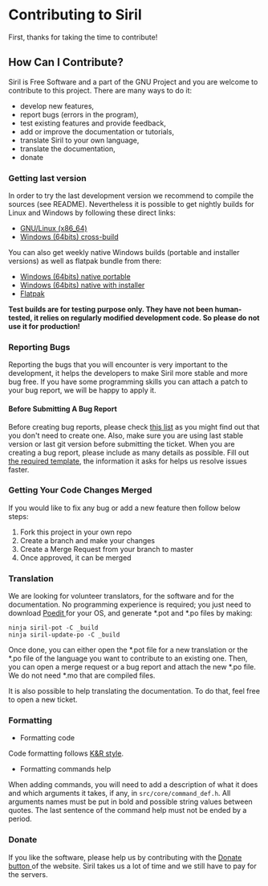 # Contributing to Siril

First, thanks for taking the time to contribute!

## How Can I Contribute?

Siril is Free Software and a part of the GNU Project and you are welcome to contribute to this project. There are many ways to do it:

 * develop new features,
 * report bugs (errors in the program),
 * test existing features and provide feedback,
 * add or improve the documentation or tutorials,
 * translate Siril to your own language,
 * translate the documentation,
 * donate

### Getting last version

In order to try the last development version we recommend to compile the sources (see README). Nevertheless it is possible to get nightly builds for Linux and Windows by following these direct links:

 * [GNU/Linux (x86_64)](https://gitlab.com/free-astro/siril/-/jobs/artifacts/master/download?job=appimage-nightly)
 * [Windows (64bits) cross-build](https://gitlab.com/free-astro/siril/-/jobs/artifacts/master/download?job=win64-nightly)

You can also get weekly native Windows builds (portable and installer versions) as well as flatpak bundle from there:
 * [Windows (64bits) native portable](https://gitlab.com/free-astro/siril/-/jobs/artifacts/master/download?job=win64-native-nightly)
 * [Windows (64bits) native with installer](https://gitlab.com/free-astro/siril/-/jobs/artifacts/master/download?job=win64-native-installer)
 * [Flatpak](https://gitlab.com/free-astro/siril/-/jobs/artifacts/master/download?job=flatpak-nightly)
 
 **Test builds are for testing purpose only. They have not been human-tested, it relies on regularly modified development code. So please do not use it for production!**
 
### Reporting Bugs

Reporting the bugs that you will encounter is very important to the development, it helps the developers to make Siril more stable and more bug free. If you have some programming skills you can attach a patch to your bug report, we will be happy to apply it.

#### Before Submitting A Bug Report

Before creating bug reports, please check [this list](https://gitlab.com/free-astro/siril/issues) as you might find out that you don't need to create one. Also, make sure you are using last stable version or last git version before submitting the ticket. 
When you are creating a bug report, please include as many details as possible. Fill out [the required template](https://gitlab.com/free-astro/siril/blob/master/.gitlab/issue_templates/bug.md), the information it asks for helps us resolve issues faster.

### Getting Your Code Changes Merged

If you would like to fix any bug or add a new feature then follow below steps:
1. Fork this project in your own repo
2. Create a branch and make your changes
3. Create a Merge Request from your branch to master
4. Once approved, it can be merged

### Translation

We are looking for volunteer translators, for the software and for the documentation. No programming experience is required; you just need to download [ Poedit ](https://poedit.net/) for your OS, and generate *.pot and *.po files by making:

    ninja siril-pot -C _build
    ninja siril-update-po -C _build
    
Once done, you can either open the *.pot file for a new translation or the *.po file of the language you want to contribute to an existing one. Then, you can open a merge request or a bug report and attach the new *.po file. We do not need *.mo that are compiled files.

It is also possible to help translating the documentation. To do that, feel free to open a new ticket.

### Formatting

* Formatting code

Code formatting follows [K&R style](https://en.wikipedia.org/wiki/Indentation_style#K&R_style).

* Formatting commands help

When adding commands, you will need to add a description of what it does and which arguments it takes, if any, in `src/core/command_def.h`. All arguments names must be put in bold and possible string values between quotes. The last sentence of the command help must not be ended by a period.

### Donate

If you like the software, please help us by contributing with the [ Donate button ](https://www.siril.org/#support-us) of the website. Siril takes us a lot of time and we still have to pay for the servers. 
